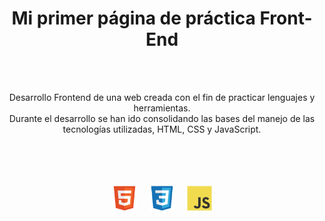 
<h1 style="text-align: center">Mi primer página de práctica Front-End</h1>
<br>
<br>
<p style="text-align: center">
Desarrollo Frontend de una web creada con el fin de practicar lenguajes y herramientas.
<br>
Durante el desarrollo se han ido consolidando las bases del manejo de las tecnologías utilizadas, HTML, CSS y JavaScript.
</p>
<br>
<br>
<br>
<br>
<div style="display:flex; width: 100%; justify-content: center">
<img src="https://raw.githubusercontent.com/devicons/devicon/1119b9f84c0290e0f0b38982099a2bd027a48bf1/icons/html5/html5-original.svg" alt="" width="40px" style="margin-right: 20px">
<img src="https://raw.githubusercontent.com/devicons/devicon/1119b9f84c0290e0f0b38982099a2bd027a48bf1/icons/css3/css3-original.svg" alt="" width="40px" style="margin-right: 20px">
<img src="https://raw.githubusercontent.com/devicons/devicon/1119b9f84c0290e0f0b38982099a2bd027a48bf1/icons/javascript/javascript-original.svg" alt="" width="40px">
</div>
